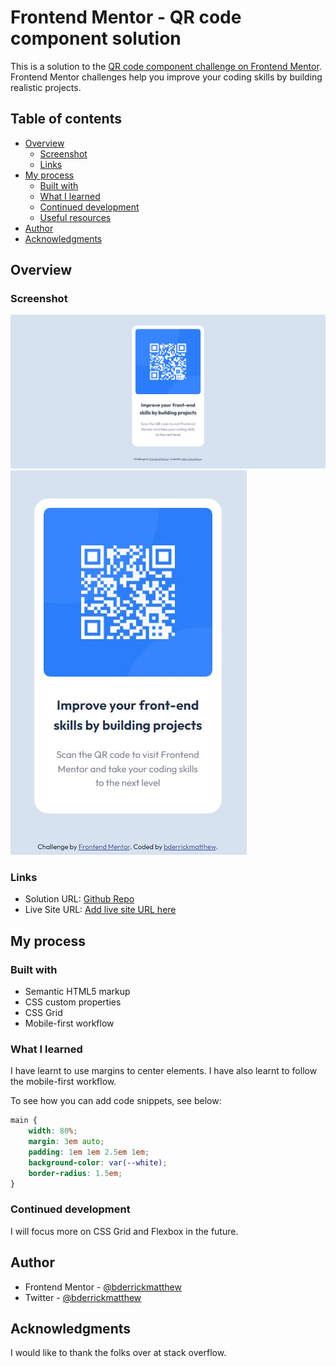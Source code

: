# Frontend Mentor - QR code component solution

This is a solution to the [QR code component challenge on Frontend Mentor](https://www.frontendmentor.io/challenges/qr-code-component-iux_sIO_H). Frontend Mentor challenges help you improve your coding skills by building realistic projects. 

## Table of contents

- [Overview](#overview)
  - [Screenshot](#screenshot)
  - [Links](#links)
- [My process](#my-process)
  - [Built with](#built-with)
  - [What I learned](#what-i-learned)
  - [Continued development](#continued-development)
  - [Useful resources](#useful-resources)
- [Author](#author)
- [Acknowledgments](#acknowledgments)



## Overview

### Screenshot

![](./images/desktop-version.jpg)
![](./images/mobile-version.jpg)



### Links

- Solution URL: [Github Repo](https://github.com/bderrickmatthew/qr-code-component/)
- Live Site URL: [Add live site URL here](https://your-live-site-url.com)

## My process

### Built with

- Semantic HTML5 markup
- CSS custom properties
- CSS Grid
- Mobile-first workflow

### What I learned

I have learnt to use margins to center elements.
I have also learnt to follow the mobile-first workflow.

To see how you can add code snippets, see below:


```css
main {
    width: 80%;
    margin: 3em auto;
    padding: 1em 1em 2.5em 1em;
    background-color: var(--white);
    border-radius: 1.5em;
}
```

### Continued development

I will focus more on CSS Grid and Flexbox in the future.


## Author

- Frontend Mentor - [@bderrickmatthew](https://www.frontendmentor.io/profile/bderrickmatthew)
- Twitter - [@bderrickmatthew](https://www.twitter.com/bderrickmatthew)



## Acknowledgments

I would like to thank the folks over at stack overflow.
